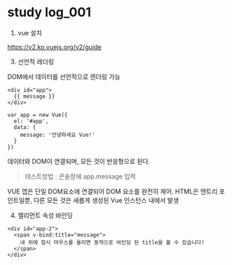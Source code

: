 # study log_001

1. vue 설치

https://v2.ko.vuejs.org/v2/guide

3. 선언적 레더링

DOM에서 데이터를 선언적으로 렌더링 가능
```
<div id="app">
  {{ message }}
</div>
```
```
var app = new Vue({
  el: '#app',
  data: {
    message: '안녕하세요 Vue!'
  }
})
```
데이터와 DOM이 연결되며, 모든 것이 반응형으로 된다.
> 테스트방법 : 콘솔창에 app.message 입력

VUE 앱은 단일 DOM요소에 연결되어 DOM 요소를 완전히 제어. HTML은 엔트리 포인트일뿐, 다른 모든 것은 새롭게 생성된 Vue 인스턴스 내에서 발생

4. 엘리먼트 속성 바인딩
```
<div id="app-2">
  <span v-bind:title="message">
    내 위에 잠시 마우스를 올리면 동적으로 바인딩 된 title을 볼 수 있습니다!
  </span>
</div>
```
 
